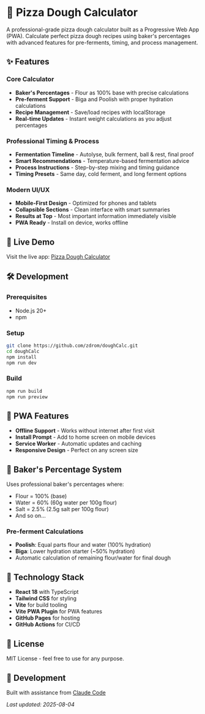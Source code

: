 # 🍕 Pizza Dough Calculator

A professional-grade pizza dough calculator built as a Progressive Web App (PWA). Calculate perfect pizza dough recipes using baker's percentages with advanced features for pre-ferments, timing, and process management.

## ✨ Features

### Core Calculator
- **Baker's Percentages** - Flour as 100% base with precise calculations
- **Pre-ferment Support** - Biga and Poolish with proper hydration calculations
- **Recipe Management** - Save/load recipes with localStorage
- **Real-time Updates** - Instant weight calculations as you adjust percentages

### Professional Timing & Process
- **Fermentation Timeline** - Autolyse, bulk ferment, ball & rest, final proof
- **Smart Recommendations** - Temperature-based fermentation advice
- **Process Instructions** - Step-by-step mixing and timing guidance
- **Timing Presets** - Same day, cold ferment, and long ferment options

### Modern UI/UX
- **Mobile-First Design** - Optimized for phones and tablets
- **Collapsible Sections** - Clean interface with smart summaries
- **Results at Top** - Most important information immediately visible
- **PWA Ready** - Install on device, works offline

## 🚀 Live Demo

Visit the live app: [Pizza Dough Calculator](https://zdrom.github.io/doughCalc/)

## 🛠️ Development

### Prerequisites
- Node.js 20+
- npm

### Setup
```bash
git clone https://github.com/zdrom/doughCalc.git
cd doughCalc
npm install
npm run dev
```

### Build
```bash
npm run build
npm run preview
```

## 📱 PWA Features

- **Offline Support** - Works without internet after first visit
- **Install Prompt** - Add to home screen on mobile devices
- **Service Worker** - Automatic updates and caching
- **Responsive Design** - Perfect on any screen size

## 🎯 Baker's Percentage System

Uses professional baker's percentages where:
- Flour = 100% (base)
- Water = 60% (60g water per 100g flour)
- Salt = 2.5% (2.5g salt per 100g flour)
- And so on...

### Pre-ferment Calculations
- **Poolish**: Equal parts flour and water (100% hydration)
- **Biga**: Lower hydration starter (~50% hydration)
- Automatic calculation of remaining flour/water for final dough

## 🔧 Technology Stack

- **React 18** with TypeScript
- **Tailwind CSS** for styling
- **Vite** for build tooling
- **Vite PWA Plugin** for PWA features
- **GitHub Pages** for hosting
- **GitHub Actions** for CI/CD

## 📄 License

MIT License - feel free to use for any purpose.

## 🤖 Development

Built with assistance from [Claude Code](https://claude.ai/code)

*Last updated: 2025-08-04*